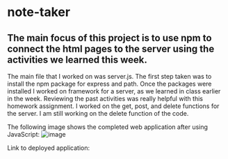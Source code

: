 # note-taker

## The main focus of this project is to use npm to connect the html pages to the server using the activities we learned this week.

The main file that I worked on was server.js. The first step taken was to install the npm package for express and path. Once the packages were installed I worked on framework for a server, as we learned in class earlier in the week. Reviewing the past activities was really helpful with this homework assignment. I worked on the get, post, and delete functions for the server. I am still working on the delete function of the code.

The following image shows the completed web application after using JavaScript:
![image]()

Link to deployed application:

